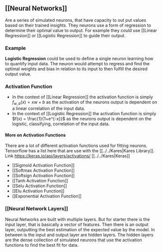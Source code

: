 ## [[Neural Networks]]
Are a series of simulated neurons, that have capacity to out put values based on their trained insights. They neurons use a form of regression to determine their optimal value to output. For example they could use [[Linear Regression]] or [[Logistic Regression]] to guide their output. 

### Example
**Logistic Regression** could be used to define a single neuron learning how to quantify input data. The neuron would attempt to regress and find the optimal weights and bias in relation to its input to then fulfill the desired output value.

### Activation Function
* In the context of [[Linear Regression]] the activation function is simply $f_{w, b}(x) = xw + b$ as the activation of the neurons output is dependent on a linear correlation of the input data. 
* In the context of [[Logistic Regression]] the activation function is simply $f(x) = \frac{1}{1+e^{-x}}$ as the neurons output is dependent on the logistic, classifying, correlation of the input data.

#### More on Activation Functions
There are a lot of different activation functions used for fitting neurons. Tensorflow has a list here that are use with the [[../../Kares|Kares Library]]. Link https://keras.io/api/layers/activations/
[[../../Kares|Keras]]
* [[Sigmoid Activation Function]]
* [[Softmax Activation Function]]
* [[Softsign Activation Function]]
* [[Tanh Activation Function]]
* [[Selu Activation Function]]
* [[Elu Activation Function]]
* [[Exponential Activation Function]]

### [[Neural Network Layers]]
Neural Networks are built with multiple layers. But for starter there is the input layer, that is basically a vector of features. Then there is an output layer, outputting the best estimation of the expected value by the model. In between is the input and output layer are hidden layers. The hidden layers are the dense collection of simulated neurons that use the activation functions to find the best fit for data.

